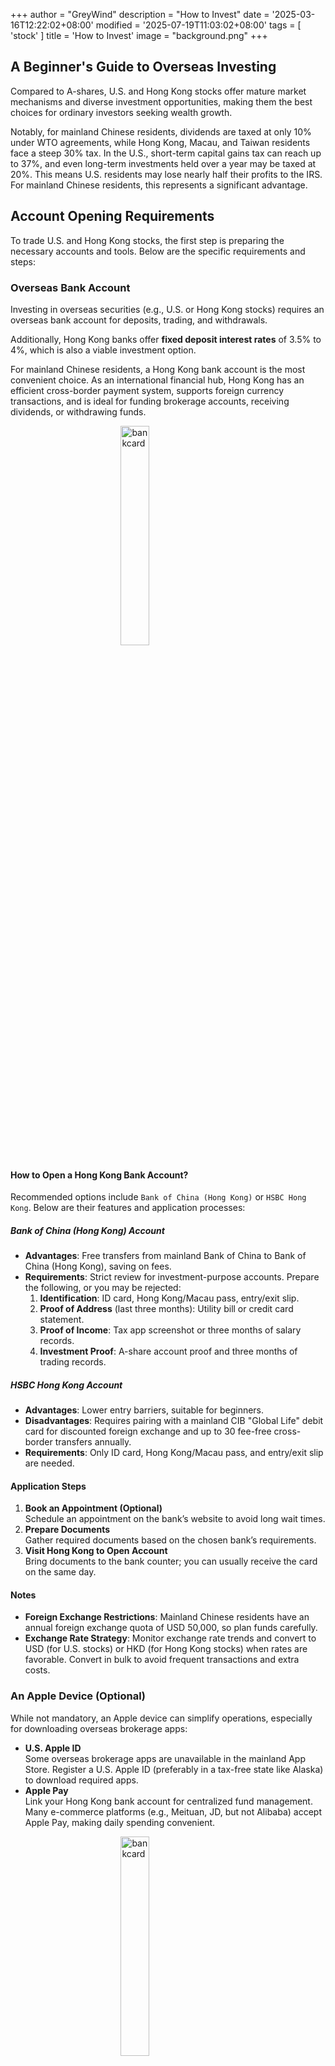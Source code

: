 +++
author = "GreyWind"
description = "How to Invest"
date = '2025-03-16T12:22:02+08:00'
modified = '2025-07-19T11:03:02+08:00'
tags = [
  'stock'
]
title = 'How to Invest'
image = "background.png"
+++

## A Beginner's Guide to Overseas Investing

Compared to A-shares, U.S. and Hong Kong stocks offer mature market mechanisms and diverse investment opportunities, making them the best choices for ordinary investors seeking wealth growth.

Notably, for mainland Chinese residents, dividends are taxed at only 10% under WTO agreements, while Hong Kong, Macau, and Taiwan residents face a steep 30% tax. In the U.S., short-term capital gains tax can reach up to 37%, and even long-term investments held over a year may be taxed at 20%. This means U.S. residents may lose nearly half their profits to the IRS. For mainland Chinese residents, this represents a significant advantage.

## Account Opening Requirements

To trade U.S. and Hong Kong stocks, the first step is preparing the necessary accounts and tools. Below are the specific requirements and steps:

### Overseas Bank Account

Investing in overseas securities (e.g., U.S. or Hong Kong stocks) requires an overseas bank account for deposits, trading, and withdrawals.

Additionally, Hong Kong banks offer **fixed deposit interest rates** of 3.5% to 4%, which is also a viable investment option.

For mainland Chinese residents, a Hong Kong bank account is the most convenient choice. As an international financial hub, Hong Kong has an efficient cross-border payment system, supports foreign currency transactions, and is ideal for funding brokerage accounts, receiving dividends, or withdrawing funds.

<img src="bank.PNG" style="display: block; margin: 0 auto; width: 30%;" alt="bankcard">

#### How to Open a Hong Kong Bank Account?

Recommended options include `Bank of China (Hong Kong)` or `HSBC Hong Kong`. Below are their features and application processes:

##### Bank of China (Hong Kong) Account

- **Advantages**: Free transfers from mainland Bank of China to Bank of China (Hong Kong), saving on fees.
- **Requirements**: Strict review for investment-purpose accounts. Prepare the following, or you may be rejected:
  1. **Identification**: ID card, Hong Kong/Macau pass, entry/exit slip.
  2. **Proof of Address** (last three months): Utility bill or credit card statement.
  3. **Proof of Income**: Tax app screenshot or three months of salary records.
  4. **Investment Proof**: A-share account proof and three months of trading records.

##### HSBC Hong Kong Account

- **Advantages**: Lower entry barriers, suitable for beginners.
- **Disadvantages**: Requires pairing with a mainland CIB "Global Life" debit card for discounted foreign exchange and up to 30 fee-free cross-border transfers annually.
- **Requirements**: Only ID card, Hong Kong/Macau pass, and entry/exit slip are needed.

#### Application Steps

1. **Book an Appointment (Optional)**  
   Schedule an appointment on the bank’s website to avoid long wait times.
2. **Prepare Documents**  
   Gather required documents based on the chosen bank’s requirements.
3. **Visit Hong Kong to Open Account**  
   Bring documents to the bank counter; you can usually receive the card on the same day.

#### Notes

- **Foreign Exchange Restrictions**: Mainland Chinese residents have an annual foreign exchange quota of USD 50,000, so plan funds carefully.
- **Exchange Rate Strategy**: Monitor exchange rate trends and convert to USD (for U.S. stocks) or HKD (for Hong Kong stocks) when rates are favorable. Convert in bulk to avoid frequent transactions and extra costs.

### An Apple Device (Optional)

While not mandatory, an Apple device can simplify operations, especially for downloading overseas brokerage apps:

- **U.S. Apple ID**  
   Some overseas brokerage apps are unavailable in the mainland App Store. Register a U.S. Apple ID (preferably in a tax-free state like Alaska) to download required apps.
- **Apple Pay**  
   Link your Hong Kong bank account for centralized fund management. Many e-commerce platforms (e.g., Meituan, JD, but not Alibaba) accept Apple Pay, making daily spending convenient.

<img src="apple-pay.png" style="display: block; margin: 0 auto; width: 30%;" alt="bankcard">

## Brokerage Recommendations

Choosing a suitable overseas brokerage is critical. Compare the latest promotions (e.g., commission-free trading or free stocks) before opening an account.

> Due to regulatory restrictions, some brokerages require mainland Chinese residents to provide proof of existing overseas securities accounts, which beginners often cannot meet.
>
> Never forge proof—it’s illegal in Hong Kong and may violate criminal law!

Below are brokerages I’ve used that don’t require proof of existing accounts:

<img src="stock.jpg" style="display: block; margin: 0 auto; width: 30%;" alt="bankcard">

- **U.S. Stock Brokerage**:  
  [InteractiveBrokers](https://www.interactivebrokers.com/)  
  Feature-rich, ideal for experienced investors.
- **Hong Kong Stock Brokerage**:  
  [uSmart](https://www.usmart.hk/zh-hk)  
  User-friendly, perfect for beginners.

- **Market News Platform**:  
  [Ainvest](https://www.ainvest.com/)  
  Can be linked to an InteractiveBrokers account, offers a user-friendly interface and various news updates, and doubles as a great platform for learning English.

## Using a Hong Kong Bank Account in Mainland China

After obtaining a Hong Kong bank account, how can you use it for spending or fund management in mainland China? Here are practical methods:

- **Online Spending**  
   Hong Kong bank cards typically support Visa or Mastercard and can be linked to Alipay or WeChat Pay. Be mindful of exchange rate fluctuations and cross-border fees.
- **In-Person Spending**  
   Bank of China (Hong Kong) and HSBC Hong Kong cards support UnionPay, allowing direct POS transactions in mainland China.
- **ATM Withdrawals**  
   Cash can be withdrawn at UnionPay ATMs, but a HKD 10-20 fee applies per transaction. Minimize withdrawals to reduce costs.
- **Transfers to Mainland China**  
   Transfers from Hong Kong to mainland accounts are subject to the USD 50,000 annual foreign exchange quota (shared with currency conversion).
- **Apple Pay**  
   Link your Hong Kong bank card to Apple Pay for use on supported e-commerce platforms, keeping an eye on exchange rates during payments.

## Risk Warnings

Stock trading is a high-risk investment, especially in the volatile U.S. and Hong Kong markets. Here are some tips and reminders:

- **Market Risks**: U.S. stocks are influenced by U.S. economic and policy changes, while Hong Kong stocks are affected by both mainland and Hong Kong dynamics, leading to potential sharp fluctuations.
- **Knowledge Preparation**: Avoid blindly following trends. Learn fundamental and technical analysis and choose stocks cautiously.
- **Fund Management**: Invest only spare funds, avoiding loans or all-in bets.
- **Mental Preparedness**: The stock market involves gains and losses. Stay rational and avoid emotional decisions.

> **Disclaimer**: This article is for informational purposes only and does not constitute investment advice. The stock market carries risks; invest with caution.
